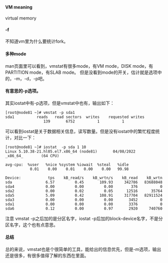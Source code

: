 #### VM meaning
virtual memory

#### -f
不知道vm里为什么要统计fork。

#### 多种mode
man页面里可以看到，vmstat有很多mode，有VM mode，DISK mode，有PARTITION mode，有SLAB mode。
但是没看到mode的开关，估计就是选项中的，-m，-d，-p吧。

#### 有意思的-p选项。
其实iostat中有-p选项，但是vmstat中也有，输出如下：
```
[root@node81 ~]# vmstat -p sda1
sda1          reads   read sectors  writes    requested writes
                 139       6752          1          1
```
可以看到iostat是关于数据相关信息，读写数量。但是没有iostat中的繁忙程度统计，对比一下：
```
[root@node81 ~]# iostat  -p sda 1 10
Linux 5.10.38-21.hl05.el7.x86_64 (node81)       04/08/2022      _x86_64_        (64 CPU)

avg-cpu:  %user   %nice %system %iowait  %steal   %idle
           0.01    0.00    0.01    0.00    0.00   99.98

Device:            tps    kB_read/s    kB_wrtn/s    kB_read    kB_wrtn
sda               6.57         0.45       109.93     342786   83688048
sda4              0.00         0.00         0.00        376          0
sda2              0.00         0.02         0.05      12516      35764
sda5              5.09         0.42       108.91     317704   82911524
sda3              0.00         0.00         0.00       3452          0
sda1              0.00         0.00         0.00       3376          0
sda6              0.12         0.00         0.97       2920     740760
```
注意 vmstat -p之后加的是分区名字，iostat -p后加的block-device名字，不是分区名字，这个也有点意思。


#### 总结
总的来说，vmstat也是个很简单的工具，能给出的信息优先，但是-m选项，输出还是很多，有很多值得了解的东西在里面。
